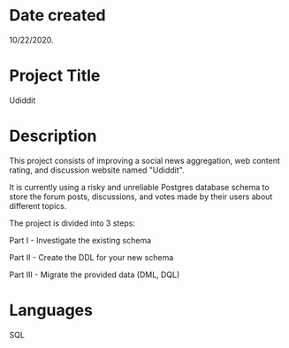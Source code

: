 
# Date created
10/22/2020.

# Project Title
Udiddit

# Description
This project consists of improving a social news aggregation, web content rating, and discussion website named "Udiddit".

It is currently using a risky and unreliable Postgres database schema to store the forum posts, discussions, and votes made by their users about different topics.



The project is divided into 3 steps:

Part I - Investigate the existing schema

Part II - Create the DDL for your new schema

Part III - Migrate the provided data (DML, DQL)

# Languages
SQL
